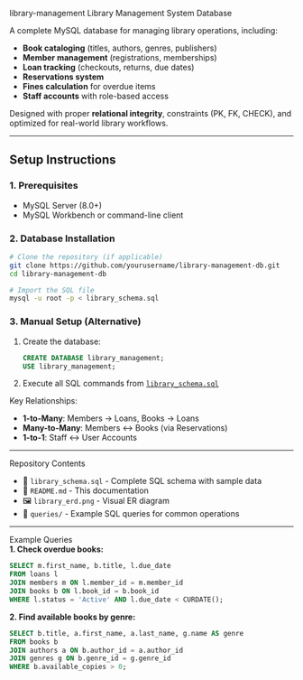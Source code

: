 library-management
Library Management System Database

A complete MySQL database for managing library operations, including:  
- **Book cataloging** (titles, authors, genres, publishers)  
- **Member management** (registrations, memberships)  
- **Loan tracking** (checkouts, returns, due dates)  
- **Reservations system**  
- **Fines calculation** for overdue items  
- **Staff accounts** with role-based access  

Designed with proper **relational integrity**, constraints (PK, FK, CHECK), and optimized for real-world library workflows.  

---

## Setup Instructions  

### 1. Prerequisites  
- MySQL Server (8.0+)  
- MySQL Workbench or command-line client  

### 2. Database Installation  
```bash
# Clone the repository (if applicable)
git clone https://github.com/yourusername/library-management-db.git
cd library-management-db

# Import the SQL file
mysql -u root -p < library_schema.sql
```

### 3. Manual Setup (Alternative)  
1. Create the database:  
   ```sql
   CREATE DATABASE library_management;
   USE library_management;
   ```
2. Execute all SQL commands from [`library_schema.sql`](library_schema.sql)  

Key Relationships:  
- **1-to-Many**: Members → Loans, Books → Loans  
- **Many-to-Many**: Members ↔ Books (via Reservations)  
- **1-to-1**: Staff ↔ User Accounts  

---

Repository Contents  
- 📄 `library_schema.sql` - Complete SQL schema with sample data  
- 📄 `README.md` - This documentation  
- 🖼️ `library_erd.png` - Visual ER diagram  
- 📂 `queries/` - Example SQL queries for common operations  

---

Example Queries  
**1. Check overdue books:**  
```sql
SELECT m.first_name, b.title, l.due_date 
FROM loans l
JOIN members m ON l.member_id = m.member_id
JOIN books b ON l.book_id = b.book_id
WHERE l.status = 'Active' AND l.due_date < CURDATE();
```

**2. Find available books by genre:**  
```sql
SELECT b.title, a.first_name, a.last_name, g.name AS genre
FROM books b
JOIN authors a ON b.author_id = a.author_id
JOIN genres g ON b.genre_id = g.genre_id
WHERE b.available_copies > 0;
```
